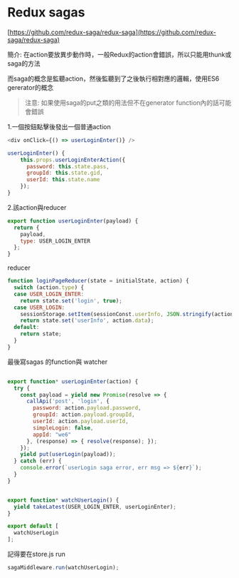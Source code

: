 # Redux sagas

[https://github.com/redux-saga/redux-saga](https://github.com/redux-saga/redux-saga)

簡介: 在action要放異步動作時，一般Redux的action會錯誤，所以只能用thunk或saga的方法

而saga的概念是監聽action，然後監聽到了之後執行相對應的邏輯，使用ES6 gererator的概念

> 注意: 如果使用saga的put之類的用法但不在generator function內的話可能會錯誤

1.一個按鈕點擊後發出一個普通action

```js
<div onClick={() => userLoginEnter()} />

userLoginEnter() {
    this.props.userLoginEnterAction({
      password: this.state.pass,
      groupId: this.state.gid,
      userId: this.state.name
    });  
}
```

2.該action與reducer

```js
export function userLoginEnter(payload) {
  return {
    payload,
    type: USER_LOGIN_ENTER
  };
}
```

reducer

```js
function loginPageReducer(state = initialState, action) {
  switch (action.type) {
  case USER_LOGIN_ENTER:
    return state.set('login', true);
  case USER_LOGIN:
    sessionStorage.setItem(sessionConst.userInfo, JSON.stringify(action.data));
    return state.set('userInfo', action.data);
  default:
    return state;
  }
}
```

最後寫sagas 的function與 watcher

```js

export function* userLoginEnter(action) {
  try {
    const payload = yield new Promise(resolve => {
      callApi('post', 'login', {
        password: action.payload.password,
        groupId: action.payload.groupId,
        userId: action.payload.userId,
        simpleLogin: false,
        appId: "we6"
      }, (response) => { resolve(response); });
    });
    yield put(userLogin(payload));
  } catch (err) {
    console.error(`userLogin saga error, err msg => ${err}`);
  }
}


export function* watchUserLogin() {
  yield takeLatest(USER_LOGIN_ENTER, userLoginEnter);
}

export default [
  watchUserLogin
];
```



記得要在store.js  run

```js
sagaMiddleware.run(watchUserLogin);
```



